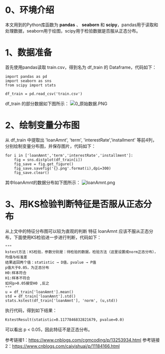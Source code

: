 ﻿# 0、环境介绍
本文用到的Python库函数为 **pandas** 、 **seaborn** 和 **scipy**，pandas用于读取和处理数据，seaborn用于绘图，scipy用于检验数据是否服从正态分布。
# 1、数据准备
首先使用pandas读取 train.csv，得到名为 df_train 的 Dataframe，代码如下：
```
import pandas as pd
import seaborn as sns
from scipy import stats

df_train = pd.read_csv('train.csv')
```
df_train 的部分数据如下图所示：
![0_原始数据.PNG](https://i-blog.csdnimg.cn/blog_migrate/fd6a5594a14b530803f544938eae01a9.png)

# 2、绘制变量分布图
从 df_train 中提取出 'loanAmnt', 'term', 'interestRate','installment' 等前4列，分别绘制变量分布图，并保存图片，代码如下：
```
for i in ['loanAmnt','term','interestRate','installment']:
    fig = sns.distplot(df_train[i])
    fig_save = fig.get_figure()
    fig_save.savefig('{}.png'.format(i),dpi=300)
    fig_save.clear()
```
其中loanAmnt的数据分布如下图所示：
![loanAmnt.png](https://i-blog.csdnimg.cn/blog_migrate/c4449596340beceec03a5f7ce99daaaf.png)
# 3、用KS检验判断特征是否服从正态分布
从上文中的特征分布图可以较为直观的判断 特征 loanAmnt 应该不服从正态分布，下面使用KS检验进一步进行判断，代码如下：
```
"""
kstest方法：KS检验，参数分别是：待检验的数据，检验方法（这里设置成norm正态分布），均值与标准差
结果返回两个值：statistic → D值，pvalue → P值
p值大于0.05，为正态分布
H0:样本符合  
H1:样本不符合 
如何p>0.05接受H0 ,反之 
"""
u = df_train['loanAmnt'].mean()
std = df_train['loanAmnt'].std()
stats.kstest(df_train['loanAmnt'], 'norm', (u,std))
```
执行代码，得到如下结果：
```
KstestResult(statistic=0.1177846832821679, pvalue=0.0)
```
可以看出 p < 0.05，因此特征不是正态分布。

参考链接1：https://www.cnblogs.com/cgmcoding/p/13253934.html
参考链接2：https://www.cnblogs.com/caiyishuai/p/11184166.html
